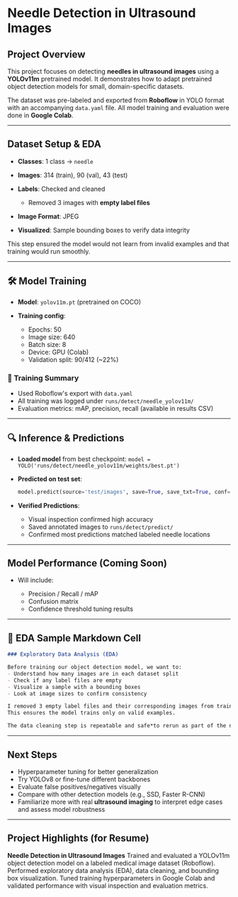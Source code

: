 #  Needle Detection in Ultrasound Images

##  Project Overview

This project focuses on detecting **needles in ultrasound images** using a **YOLOv11m** pretrained model. It demonstrates how to adapt pretrained object detection models for small, domain-specific datasets.

The dataset was pre-labeled and exported from **Roboflow** in YOLO format with an accompanying `data.yaml` file. All model training and evaluation were done in **Google Colab**.

---

##  Dataset Setup & EDA

* **Classes**: 1 class → `needle`
* **Images**: 314 (train), 90 (val), 43 (test)
* **Labels**: Checked and cleaned

  * Removed 3 images with **empty label files**
* **Image Format**: JPEG
* **Visualized**: Sample bounding boxes to verify data integrity

This step ensured the model would not learn from invalid examples and that training would run smoothly.

---

## 🛠️ Model Training

* **Model**: `yolov11m.pt` (pretrained on COCO)
* **Training config**:

  * Epochs: 50
  * Image size: 640
  * Batch size: 8
  * Device: GPU (Colab)
  * Validation split: 90/412 (\~22%)

### 🧪 Training Summary

* Used Roboflow's export with `data.yaml`
* All training was logged under `runs/detect/needle_yolov11m/`
* Evaluation metrics: mAP, precision, recall (available in results CSV)

---

## 🔍 Inference & Predictions

* **Loaded model** from best checkpoint:
  `model = YOLO('runs/detect/needle_yolov11m/weights/best.pt')`

* **Predicted on test set**:

  ```python
  model.predict(source='test/images', save=True, save_txt=True, conf=0.25)
  ```

* **Verified Predictions**:

  * Visual inspection confirmed high accuracy
  * Saved annotated images to `runs/detect/predict/`
  * Confirmed most predictions matched labeled needle locations

---

##  Model Performance (Coming Soon)

* Will include:

  * Precision / Recall / mAP
  * Confusion matrix
  * Confidence threshold tuning results

---

## 🧪 EDA Sample Markdown Cell

```markdown
### Exploratory Data Analysis (EDA)

Before training our object detection model, we want to:
- Understand how many images are in each dataset split
- Check if any label files are empty
- Visualize a sample with a bounding boxes
- Look at image sizes to confirm consistency

I removed 3 empty label files and their corresponding images from train/valid folders.
This ensures the model trains only on valid examples.

The data cleaning step is repeatable and safe*to rerun as part of the notebook pipeline. It’s designed so that even if the dataset is already clean, it will make no changes.
```

---

## Next Steps

* Hyperparameter tuning for better generalization
* Try YOLOv8 or fine-tune different backbones
* Evaluate false positives/negatives visually
* Compare with other detection models (e.g., SSD, Faster R-CNN)
* Familiarize more with real **ultrasound imaging** to interpret edge cases and assess model robustness

---

##  Project Highlights (for Resume)

**Needle Detection in Ultrasound Images**
Trained and evaluated a YOLOv11m object detection model on a labeled medical image dataset (Roboflow). Performed exploratory data analysis (EDA), data cleaning, and bounding box visualization. Tuned training hyperparameters in Google Colab and validated performance with visual inspection and evaluation metrics.

